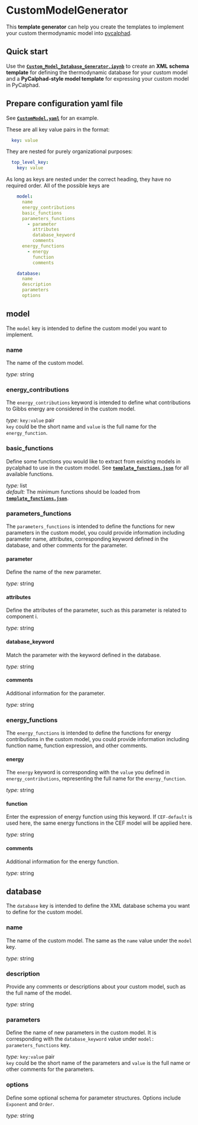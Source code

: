 # CustomModelGenerator

This **template generator** can help you create the templates to implement your custom thermodynamic model into [pycalphad](https://pycalphad.org/docs/latest/).

## Quick start
Use the **[`Custom_Model_Database_Generator.ipynb`](./example/Custom_Model_Template_Generator.ipynb)** to create an **XML schema template** for defining the thermodynamic database for your custom model and a **PyCalphad-style model template** for expressing your custom model in PyCalphad.

## Prepare configuration yaml file
See  **[`CustomModel.yaml`](./example/CustomModel.yaml)** for an example.

These are all key value pairs in the format:
```yaml
  key: value
```
They are nested for purely organizational purposes:
```yaml
  top_level_key:
    key: value
```
As long as keys are nested under the correct heading, they have no required order.
All of the possible keys are
```yaml
    model:
      name
      energy_contributions
      basic_functions
      parameters_functions
        - parameter
          attributes
          database_keyword
          comments
      energy_functions
        - energy
          function
          comments

    database:
      name
      description
      parameters
      options
```

## model
The ```model``` key is intended to define the custom model you want to implement.
### name
The name of the custom model.

*type:* string

### energy_contributions
The ```energy_contributions``` keyword is intended to define what contributions to Gibbs energy are considered in the custom model.

*type:* ```key:value``` pair<br>
```key``` could be the short name and ```value``` is the full name for the ```energy_function```.

### basic_functions
Define some functions you would like to extract from existing models in pycalphad to use in the custom model. See **[`template_functions.json`](./cmgen/template_functions.json)** for all available functions.

*type:* list<br>
*default:* The minimum functions should be loaded from  **[`template_functions.json`](./cmgen/template_functions.json)**.

### parameters_functions
The ```parameters_functions``` is intended to define the functions for new parameters in the custom model, you could provide information including parameter name, attributes, corresponding keyword defined in the database, and other comments for the parameter. 

#### parameter
Define the name of the new parameter.

*type:* string

#### attributes
Define the attributes of the parameter, such as this parameter is related to component i.

*type:* string

#### database_keyword
Match the parameter with the keyword defined in the database. 

*type:* string

#### comments
Additional information for the parameter.

*type:* string

### energy_functions
The ```energy_functions``` is intended to define the functions for energy contributions in the custom model, you could provide information including function name, function expression, and other comments.

#### energy
The ```energy``` keyword is corresponding with the ```value``` you defined in ```energy_contributions```, representing the full name for the ```energy_function```.

*type:* string

#### function
Enter the expression of energy function using this keyword. If ```CEF-default``` is used here, the same energy functions in the CEF model will be applied here. 

*type:* string

#### comments
Additional information for the energy function.

*type:* string

## database
The ```database``` key is intended to define the XML database schema you want to define for the custom model. 
### name
The name of the custom model. The same as the ```name``` value under the ```model``` key.

*type:* string

### description
Provide any comments or descriptions about your custom model, such as the full name of the model.

*type:* string

### parameters
Define the name of new parameters in the custom model. It is corresponding with the ```database_keyword``` value under ```model: parameters_functions``` key.

*type:* ```key:value``` pair<br>
```key``` could be the short name of the parameters and ```value``` is the full name or other comments for the parameters.

### options
Define some optional schema for parameter structures. Options include ```Exponent``` and ```Order```.

*type:* string
